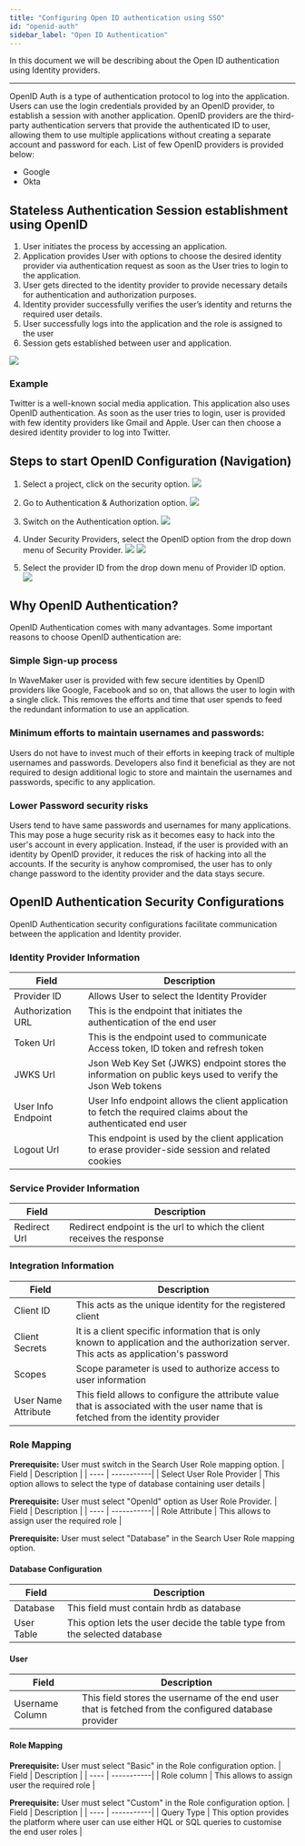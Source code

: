 ```yaml
---
title: "Configuring Open ID authentication using SSO"
id: "openid-auth"
sidebar_label: "Open ID Authentication"
---
```

In this document we will be describing about the Open ID authentication using Identity providers.

---

OpenID Auth is a type of authentication protocol to log into the application. Users can use the login credentials provided by an OpenID provider, to establish a session with another application. OpenID providers are the third-party authentication servers that provide the authenticated ID to user, allowing them to use multiple applications without creating a separate account and password for each. List of few OpenID providers is provided below:
* Google
* Okta
 

## Stateless Authentication Session establishment using OpenID

1. User initiates the process by accessing an application.	
2. Application provides User with options to choose the desired identity provider via authentication request as soon as the User tries to login to the application.
3. User gets directed to the identity provider to provide necessary details for authentication and authorization purposes.
4. Identity provider successfully verifies the user’s identity and returns the required user details.
5. User successfully logs into the application and the role is assigned to the user
6. Session gets established between user and application.



[![](/learn/assets/OpenID_Architecture.png)](/learn/assets/OpenID_Architecture.png)


### Example

Twitter is a well-known social media application. This application also uses OpenID authentication. As soon as the user tries to login, user is provided with few identity providers like Gmail and Apple. User can then choose a desired identity provider to log into Twitter.


## Steps to start OpenID Configuration (Navigation)

1. Select a project, click on the security option.
[![](/learn/assets/wm_openid_1_f.png)](/learn/assets/wm_openid_1_f.png)

2. Go to Authentication & Authorization option.
[![](/learn/assets/wm_openid_2_f.png)](/learn/assets/wm_openid_2_f.png)

3. Switch on the Authentication option.
[![](/learn/assets/wm_openid_3_f.png)](/learn/assets/wm_openid_3_f.png)

4. Under Security Providers, select the OpenID option from the drop down menu of Security Provider.
[![](/learn/assets/wm_openid_4_f.png)](/learn/assets/wm_openid_4_f.png)
[![](/learn/assets/wm_openid_5_f.png)](/learn/assets/wm_openid_5_f.png)

5. Select the provider ID from the drop down menu of Provider ID option.
[![](/learn/assets/wm_openid_6_f.png)](/learn/assets/wm_openid_6_f.png)


## Why OpenID Authentication?

OpenID Authentication comes with many advantages. Some important reasons to choose OpenID authentication are:

### Simple Sign-up process

In WaveMaker user is provided with few secure identities by OpenID providers like Google, Facebook and so on, that allows the user to login with a single click. This removes the efforts and time that user spends to feed the redundant information to use an application.


### Minimum efforts to maintain usernames and passwords:

Users do not have to invest much of their efforts in keeping track of multiple usernames and passwords. Developers also find it beneficial as they are not required to design additional logic to store and maintain the usernames and passwords, specific to any application.


### Lower Password security risks

Users tend to have same passwords and usernames for many applications. This may pose a huge security risk as it becomes easy to hack into the user's account in every application. Instead, if the user is provided with an identity by OpenID provider, it reduces the risk of hacking into all the accounts. If the security is anyhow compromised, the user has to only change password to the identity provider and the data stays secure.



## OpenID Authentication Security Configurations

OpenID Authentication security configurations facilitate communication between the application and Identity provider.

### Identity Provider Information

| Field | Description |
| ---- | -----------|
| Provider ID | Allows User to select the Identity Provider |
| Authorization URL | This is the endpoint that initiates the authentication of the end user |
| Token Url | This is the endpoint used to communicate Access token, ID token and refresh token |
| JWKS Url | Json Web Key Set (JWKS) endpoint stores the information on public keys used to verify the Json Web tokens |
| User Info Endpoint | User Info endpoint allows the client application to fetch the required claims about the authenticated end user |
| Logout Url | This endpoint is used by the client application to erase provider-side session and related cookies |



### Service Provider Information

| Field | Description |
| ---- | -----------|
| Redirect Url | Redirect endpoint is the url to which the client receives the response |
	

### Integration Information

| Field | Description |
| ---- | -----------|
| Client ID | This acts as the unique identity for the registered client |
| Client Secrets | It is a client specific information that is only known to application and the authorization server. This acts as application's password |
| Scopes | Scope parameter is used to authorize access to user information |
| User Name Attribute | This field allows to configure the attribute value that is associated with the user name that is fetched from the identity provider |
	

### Role Mapping

**Prerequisite:** User must switch in the Search User Role mapping option.
| Field | Description |
| ---- | -----------|
| Select User Role Provider | This option allows to select the type of database containing user details |


**Prerequisite:** User must select "OpenId" option as User Role Provider.
| Field | Description |
| ---- | -----------|
| Role Attribute | This allows to assign user the required role |


**Prerequisite:** User must select "Database" in the Search User Role mapping option.
#### Database Configuration
| Field | Description |
| ---- | -----------|
| Database | This field must contain hrdb as database |
| User Table | This option lets the user decide the table type from the selected database |
	

#### User
| Field | Description |
| ---- | -----------|
| Username Column | This field stores the username of the end user that is fetched from the configured database provider |


#### Role Mapping

**Prerequisite:**  User must select "Basic" in the Role configuration option.
| Field | Description |
| ---- | -----------|
| Role column | This allows to assign user the required role |


**Prerequisite:** User must select "Custom" in the Role configuration option.
| Field | Description |
| ---- | -----------|
| Query Type | This option provides the platform where user can use either HQL or SQL queries to customise the end user roles |







